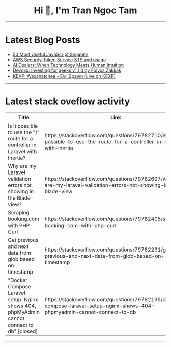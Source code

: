 <h1 align="center">Hi 👋, I'm Tran Ngoc Tam</h1>

---

# Latest Blog Posts 
<!-- BLOG-POST-LIST:START -->
- [50 Most Useful JavaScript Snippets](https://dev.to/softwaredeveloper01/50-most-useful-javascript-snippets-59on)
- [AWS Security Token Service STS and usage](https://dev.to/wakeup_flower_8591a6cb6a9/aws-security-token-service-sts-and-usage-4f3c)
- [AI Dealers: When Technology Meets Human Intuition](https://dev.to/vvvnetwork/ai-dealers-when-technology-meets-human-intuition-k4d)
- [Devoxx: Investing for geeks v1.1.0 by Foivos Zakkak](https://dev.to/scale_youtube/devoxx-investing-for-geeks-v110-by-foivos-zakkak-2h1f)
- [KEXP: Waxahatchee - Evil Spawn &lpar;Live on KEXP&rpar;](https://dev.to/music_youtube/kexp-waxahatchee-evil-spawn-live-on-kexp-f44)
<!-- BLOG-POST-LIST:END -->

---

# Latest stack oveflow activity
<table>
  <tr><th>Title</th><th>Link</th></tr>
  <!-- STACKOVERFLOW:START --><tr><td>Is it possible to use the &quot;/&quot; route for a controller in Laravel with Inertia?</td><td>https://stackoverflow.com/questions/79782710/is-it-possible-to-use-the-route-for-a-controller-in-laravel-with-inertia</td></tr><tr><td>Why are my Laravel validation errors not showing in the Blade view?</td><td>https://stackoverflow.com/questions/79782697/why-are-my-laravel-validation-errors-not-showing-in-the-blade-view</td></tr><tr><td>Scraping booking.com with PHP Curl</td><td>https://stackoverflow.com/questions/79782405/scraping-booking-com-with-php-curl</td></tr><tr><td>Get previous and next data from glob based on timestamp</td><td>https://stackoverflow.com/questions/79782231/get-previous-and-next-data-from-glob-based-on-timestamp</td></tr><tr><td>&quot;Docker Compose Laravel setup: Nginx shows 404, phpMyAdmin cannot connect to db&quot; [closed]</td><td>https://stackoverflow.com/questions/79782195/docker-compose-laravel-setup-nginx-shows-404-phpmyadmin-cannot-connect-to-db</td></tr><!-- STACKOVERFLOW:END -->
</table>

---



